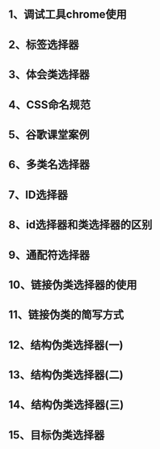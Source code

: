 ## 1、调试工具chrome使用
## 2、标签选择器
## 3、体会类选择器
## 4、CSS命名规范
## 5、谷歌课堂案例
## 6、多类名选择器
## 7、ID选择器
## 8、id选择器和类选择器的区别
## 9、通配符选择器
## 10、链接伪类选择器的使用
## 11、链接伪类的简写方式
## 12、结构伪类选择器(一)
## 13、结构伪类选择器(二)
## 14、结构伪类选择器(三)
## 15、目标伪类选择器